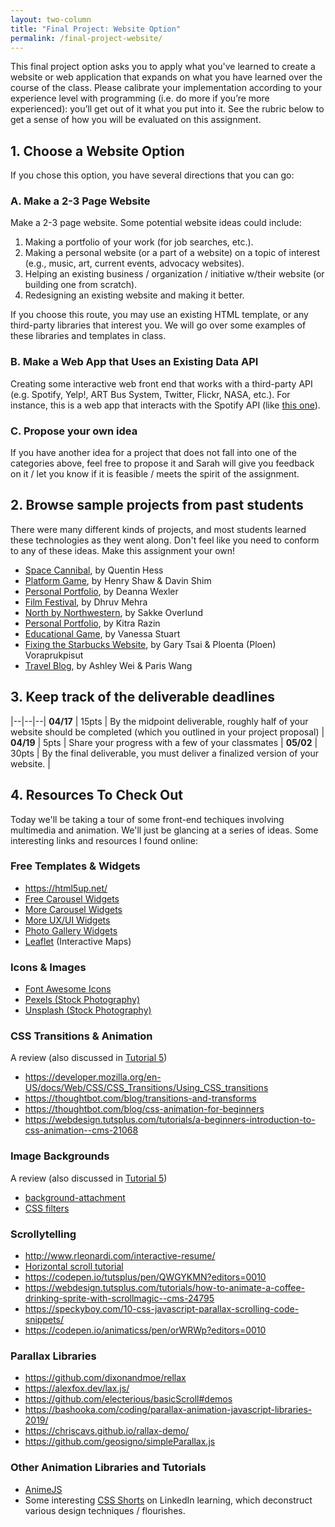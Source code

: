 ```yaml
---
layout: two-column
title: "Final Project: Website Option"
permalink: /final-project-website/
---
```



This final project option asks you to apply what you've learned to create a website or web application that expands on what you have learned over the course of the class. Please calibrate your implementation according to your experience level with programming (i.e. do more if you’re more experienced): you’ll get out of it what you put into it. See the rubric below to get a sense of how you will be evaluated on this assignment.


## 1. Choose a Website Option
If you chose this option, you have several directions that you can go:

### A. Make a 2-3 Page Website
Make a 2-3 page website. Some potential website ideas could include:
1. Making a portfolio of your work (for job searches, etc.).
1. Making a personal website (or a part of a website) on a topic of interest (e.g., music, art, current events, advocacy websites).
1. Helping an existing business / organization / initiative w/their website (or building one from scratch).
1. Redesigning an existing website and making it better.

If you choose this route, you may use an existing HTML template, or any third-party libraries that interest you. We will go over some examples of these libraries and templates in class.

### B. Make a Web App that Uses an Existing Data API
Creating some interactive web front end that works with a third-party API (e.g. Spotify, Yelp!, ART Bus System, Twitter, Flickr, NASA, etc.). For instance, this is a web app that interacts with the Spotify API (like <a href="https://gitriley.github.io/everlysn/" target="_blank">this one</a>).

### C. Propose your own idea
If you have another idea for a project that does not fall into one of the categories above, feel free to propose it and Sarah will give you feedback on it / let you know if it is feasible / meets the spirit of the assignment.

## 2. Browse sample projects from past students
There were many different kinds of projects, and most students learned these technologies as they went along. Don't feel like you need to conform to any of these ideas. Make this assignment your own!

* [Space Cannibal](https://qhess.github.io/csci185-coursework/projects/project1/SpaceCannibal/index.html), by Quentin Hess
* [Platform Game](https://wshaw1.github.io/csci185-coursework/project2/index.html), by Henry Shaw & Davin Shim
* [Personal Portfolio](https://dwexler6363.github.io/csci185-coursework/Above%20Free%20Website%20Template%20-%20Free-CSS.com/above/index.html), by Deanna Wexler
* [Film Festival](https://dhruv-mehra.github.io/cs130-coursework/Premiere/index.html), by Dhruv Mehra
* [North by Northwestern](https://sakkeo.github.io/cs130-coursework/CS130FinalProject/), by Sakke Overlund
* [Personal Portfolio](https://kitrarazin.com/), by Kitra Razin
* [Educational Game](https://vanmars.github.io/cs130-coursework/final_project/client/), by Vanessa Stuart
* [Fixing the Starbucks Website](https://gtsai7.github.io/cs130-coursework/starbucks/main/coffee.html), by Gary Tsai & Ploenta (Ploen) Voraprukpisut
* [Travel Blog](https://paris-yuqiu-wang.github.io/cs130-coursework/project03/), by Ashley Wei & Paris Wang

## 3. Keep track of the deliverable deadlines

|--|--|--|
**04/17** | 15pts | By the midpoint deliverable, roughly half of your website should be completed (which you outlined in your project proposal) | 
**04/19** | 5pts | Share your progress with a few of your classmates | 
**05/02** | 30pts | By the final deliverable, you must deliver a finalized version of your website. | 


## 4. Resources To Check Out
Today we'll be taking a tour of some front-end techiques involving multimedia and animation. We'll just be glancing at a series of ideas. Some interesting links and resources I found online:

### Free Templates & Widgets
* <a href="https://html5up.net/" target="_blank">https://html5up.net/</a>
* <a href="https://freefrontend.com/javascript-carousels/" target="_blank">Free Carousel Widgets</a>
* <a href="https://www.cssscript.com/tag/carousel/" target="_blank">More Carousel Widgets</a>
* <a href="https://freefrontend.com/html-code-examples/" target="_blank">More UX/UI Widgets</a>
* <a href="https://code.tutsplus.com/articles/best-free-open-source-javascript-lightbox-widgets-and-plugins--cms-39898" target="_blank">Photo Gallery Widgets</a>
* <a href="https://leafletjs.com/examples/quick-start/ " target="_blank">Leaflet</a> (Interactive Maps)

### Icons & Images
* <a href="https://fontawesome.com/icons" target="_blank">Font Awesome Icons</a>
* <a href="https://www.pexels.com/" target="_blank">Pexels (Stock Photography)</a>
* <a href="https://unsplash.com/" target="_blank">Unsplash (Stock Photography)</a>

### CSS Transitions & Animation
A review (also discussed in [Tutorial 5](/fall2022/assignments/tutorial05))
* <a href="https://developer.mozilla.org/en-US/docs/Web/CSS/CSS_Transitions/Using_CSS_transitions" target="_blank">https://developer.mozilla.org/en-US/docs/Web/CSS/CSS_Transitions/Using_CSS_transitions</a>
* <a href="https://thoughtbot.com/blog/transitions-and-transforms" target="_blank">https://thoughtbot.com/blog/transitions-and-transforms</a>
* <a href="https://thoughtbot.com/blog/css-animation-for-beginners" target="_blank">https://thoughtbot.com/blog/css-animation-for-beginners</a>
* <a href="https://webdesign.tutsplus.com/tutorials/a-beginners-introduction-to-css-animation--cms-21068" target="_blank">https://webdesign.tutsplus.com/tutorials/a-beginners-introduction-to-css-animation--cms-21068</a>

### Image Backgrounds
A review (also discussed in [Tutorial 5](/fall2022/assignments/tutorial05))
* <a href="https://www.w3schools.com/cssref/pr_background-attachment.asp" target="_blank">background-attachment</a>
* <a href="https://www.w3schools.com/cssref/css3_pr_filter.asp" target="_blank">CSS filters</a>

### Scrollytelling
* <a href="http://www.rleonardi.com/interactive-resume/" target="_blank">http://www.rleonardi.com/interactive-resume/</a>
* <a href="https://www.youtube.com/watch?v=OeaHnxahf40" target="_blank">Horizontal scroll tutorial</a>
* <a href="https://codepen.io/tutsplus/pen/QWGYKMN?editors=0010" target="_blank">https://codepen.io/tutsplus/pen/QWGYKMN?editors=0010</a>
* <a href="https://webdesign.tutsplus.com/tutorials/how-to-animate-a-coffee-drinking-sprite-with-scrollmagic--cms-24795" target="_blank">https://webdesign.tutsplus.com/tutorials/how-to-animate-a-coffee-drinking-sprite-with-scrollmagic--cms-24795</a>
* <a href="https://speckyboy.com/10-css-javascript-parallax-scrolling-code-snippets/" target="_blank">https://speckyboy.com/10-css-javascript-parallax-scrolling-code-snippets/</a>
* <a href="https://codepen.io/animaticss/pen/orWRWp?editors=0010" target="_blank">https://codepen.io/animaticss/pen/orWRWp?editors=0010</a>

### Parallax Libraries
* <a href="https://github.com/dixonandmoe/rellax" target="_blank">https://github.com/dixonandmoe/rellax</a>
* <a href="https://alexfox.dev/lax.js/" target="_blank">https://alexfox.dev/lax.js/</a>
* <a href="https://github.com/electerious/basicScroll#demos" target="_blank">https://github.com/electerious/basicScroll#demos</a>
* <a href="https://bashooka.com/coding/parallax-animation-javascript" target="_blank">https://bashooka.com/coding/parallax-animation-javascript-libraries-2019/</a>
* <a href="https://chriscavs.github.io/rallax-demo/" target="_blank">https://chriscavs.github.io/rallax-demo/</a>
* <a href="https://github.com/geosigno/simpleParallax.js" target="_blank">https://github.com/geosigno/simpleParallax.js</a>

### Other Animation Libraries and Tutorials
* <a href="https://github.com/juliangarnier/anime#getting-started" target="_blank">AnimeJS</a>
* Some interesting <a href="https://www.linkedin.com/learning/css-shorts/welcome?u=75814418" target="_blank">CSS Shorts</a> on LinkedIn learning, which deconstruct various design techniques / flourishes.
